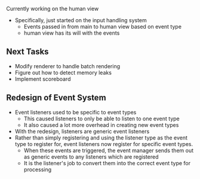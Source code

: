 Currently working on the human view

- Specifically, just started on the input handling system
	- Events passed in from main to human view based on event type
	- human view has its will with the events

Next Tasks
----------
- Modify renderer to handle batch rendering
- Figure out how to detect memory leaks
- Implement scoreboard

Redesign of Event System
------------------------
- Event listeners used to be specific to event types
	- This caused listeners to only be able to listen to one event type
	- It also caused a lot more overhead in creating new event types
- With the redesign, listeners are generic event listeners
- Rather than simply registering and using the listener type as the 
  event type to register for, event listeners now register for specific
  event types.
	- When these events are triggered, the event manager sends them out
	  as generic events to any listeners which are registered
	- It is the listener's job to convert them into the correct event type
	  for processing